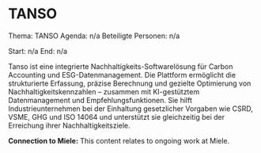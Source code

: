 # TANSO
Thema: TANSO
Agenda: n/a
Beteiligte Personen: n/a

Start: n/a
End: n/a

Tanso ist eine integrierte Nachhaltigkeits-Softwarelösung für Carbon Accounting und ESG-Datenmanagement. Die Plattform ermöglicht die strukturierte Erfassung, präzise Berechnung und gezielte Optimierung von Nachhaltigkeitskennzahlen – zusammen mit KI-gestütztem Datenmanagement und Empfehlungsfunktionen. Sie hilft Industrieunternehmen bei der Einhaltung gesetzlicher Vorgaben wie CSRD, VSME, GHG und ISO 14064 und unterstützt sie gleichzeitig bei der Erreichung ihrer Nachhaltigkeitsziele.

**Connection to Miele:** This content relates to ongoing work at Miele.
